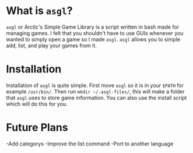 # What is `asgl`?

`asgl` or Arctic's Simple Game Library is a script written in bash made for managing games.  I felt that you shouldn't have to use GUIs whenever you wanted to simply open a game so I made `asgl`.  `asgl` allows you to simple add, list, and play your games from it.

# Installation
Installation of `asgl` is quite simple.  First move `asgl` so it is in your `$PATH` for example `/usr/bin/`.  Then run `mkdir ~/.asgl-files/`, this will make a folder that `asgl` uses to store game information.  You can also use the install script which will do this for you.

# Future Plans
-Add categorys
-Improve the list command
-Port to another language
